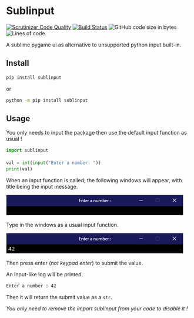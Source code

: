 # Sublinput
[![Scrutinizer Code Quality](https://scrutinizer-ci.com/g/Sigmanificient/pg-sublime-input/badges/quality-score.png?b=master)](https://scrutinizer-ci.com/g/Sigmanificient/pg-sublime-input/?branch=master)
[![Build Status](https://scrutinizer-ci.com/g/Sigmanificient/pg-sublime-input/badges/build.png?b=master)](https://scrutinizer-ci.com/g/Sigmanificient/pg-sublime-input/build-status/master)
![GitHub code size in bytes](https://img.shields.io/github/languages/code-size/Sigmanificient/pg-sublime-input)
![Lines of code](https://img.shields.io/tokei/lines/github/Sigmanificient/pg-sublime-input)


A sublime pygame ui as alternative to unsupported python input built-in.

## Install

```bash
pip install sublinput
```

or 
```bash
python -m pip install sublinput
```

## Usage

You only needs to input the package then use the default input function as usual !

```py
import sublinput

val = int(input("Enter a number: "))
print(val)
```

When an input function is called, the following windows will appear, with title being the input message.

![](https://raw.githubusercontent.com/Sigmanificient/pg-sublime-input/master/img/windows_empty.png)

Type in the windows as a usual input function.

![](https://raw.githubusercontent.com/Sigmanificient/pg-sublime-input/master/img/windows_42.png)

Then press enter (*not keypad enter*) to submit the value.

An input-like log will be printed.
```cmd
Enter a number : 42
```
Then it will return the submit value as a `str`.

*You only need to remove the *import sublinput* from your code to disable it !*